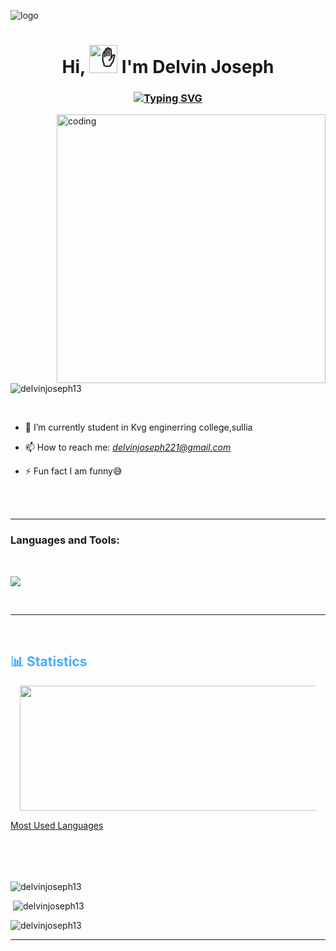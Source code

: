 ![logo](https://thumbs.gfycat.com/BetterHandmadeGull-size_restricted.gif)<br>

<h1 align="center">Hi, <img src="https://camo.githubusercontent.com/e8e7b06ecf583bc040eb60e44eb5b8e0ecc5421320a92929ce21522dbc34c891/68747470733a2f2f6d656469612e67697068792e636f6d2f6d656469612f6876524a434c467a6361737252346961377a2f67697068792e676966" height="45" alt="✋"> I'm Delvin Joseph</h1>

<h3 align="center"><a href="https://github.com/delvinjoseph13"><img src="https://readme-typing-svg.herokuapp.com?font=Fira+Code&size=16&pause=1000&width=435&lines=A+Passionate+Learner+from+India;Programmer+%7C+Developer+%7C+Designer+%7C" alt="Typing SVG" /></a></h3>


<img align="right" alt="coding" width="430" src="https://camo.githubusercontent.com/2bb027226280084c5edab512b6817ac84989a3f5113a088b77ee23a986bcb50f/68747470733a2f2f632e74656e6f722e636f6d2f703749677753313756307341414141432f72746a2d7269636b2d616e642d6d6f7274792e676966">

<p align="left"> <img src="https://komarev.com/ghpvc/?username=delvinjoseph13&label=Profile%20views&color=0e75b6&style=flat" alt="delvinjoseph13" /> </p>
<br>


- 🔭 I’m currently student in Kvg enginerring college,sullia

<!--- 👨‍💻 I’m currently learning *Javascript* -->

- 📫 How to reach me: *delvinjoseph221@gmail.com*

- ⚡ Fun fact I am funny😅



<br>
<br>

---




 <!--<a href="https://developer.mozilla.org/en-US/docs/Web/JavaScript" target="_blank" rel="noreferrer">
      <img  alt="JavaScript" height="50px" style="padding-right:10px;" src="https://cdn.jsdelivr.net/gh/devicons/devicon/icons/javascript/javascript-plain.svg"/>
  </a>
 
 
  <a href="https://developer.mozilla.org/en-US/docs/Web/HTML" target="_blank" rel="noreferrer">
      <img  alt="HTML" height="50px" style="padding-right:10px;" src="https://cdn.jsdelivr.net/gh/devicons/devicon/icons/html5/html5-original.svg"/>
  </a>
  <a href="https://developer.mozilla.org/en-US/docs/Web/CSS" target="_blank" rel="noreferrer">
      <img  alt="CSS" height="50px" style="padding-right:10px;" src="https://cdn.jsdelivr.net/gh/devicons/devicon/icons/css3/css3-original.svg"/>
  </a>
  <a href="https://getbootstrap.com/" target="_blank" rel="noreferrer">
      <img  alt="Bootstrap" height="50px" style="padding-right:10px;" src="https://cdn.jsdelivr.net/gh/devicons/devicon/icons/bootstrap/bootstrap-original.svg"/>
  </a>

  <a href="https://www.java.com/en/" target="_blank" rel="noreferrer">
      <img  alt="Java" height="50px" style="padding-right:10px;" src="https://cdn.jsdelivr.net/gh/devicons/devicon/icons/java/java-original.svg"/>
  </a>    
  <a href="https://www.python.org/" target="_blank" rel="noreferrer">
      <img  alt="Python" height="50px" style="padding-right:10px;" src="https://cdn.jsdelivr.net/gh/devicons/devicon/icons/python/python-original.svg"/>
  </a>
  <a href="https://www.cprogramming.com/" target="_blank" rel="noreferrer">
      <img  alt="C" height="50px" style="padding-right:10px;" src="https://cdn.jsdelivr.net/gh/devicons/devicon/icons/c/c-original.svg"/>
  </a>
 
 

  <a href="https://code.visualstudio.com/" target="_blank" rel="noreferrer">
      <img  alt="vscode" height="50px" style="padding-right:10px;"src="https://cdn.jsdelivr.net/gh/devicons/devicon/icons/vscode/vscode-original.svg"/>
  </a>
 
  <a href="https://www.canva.com/" target="_blank" rel="noreferrer">
      <img  alt="Canva" height="50px" style="padding-right:10px;" src="https://cdn.jsdelivr.net/gh/devicons/devicon/icons/canva/canva-original.svg"/> 
  </a>
  <br>
</div>
<br>-->

<h3 align="left">Languages and Tools:</h3><br>
<p align="left"><img align="center" src="https://skillicons.dev/icons?i=javascript,react,nodejs,express,mongodb,java,python,flutter,mysql,postgresql,html,css,tailwind,bootstrap,git,github,visualstudioperline">
</p>

<br>




----
<br>
<div>
<h2 style="color: #44AEFB">📊 Statistics</h2>
<div  align="left" style="margin:15px;">
<img  width="600px" height="200px" style=";" src="https://user-images.githubusercontent.com/78341798/194534778-d662496c-ae00-4e8d-ae9b-b90912054e7f.gif"/>                                 
</div>

[Most Used Languages](https://github-readme-stats.vercel.app/api/top-langs/?username=KhaledBadranDev&show_icons=true&theme=algolia&border_radius=20)
    
<!-- compact programming languages layout -->
<!--  End Stats Cards -->


<!-- Begin Footer -->
<!-- Icons Resources -->
<!-- https://devicon.dev/ -->
<br>
<div align="left" style="margin-top:50px;">

<p><img align="" src="https://github-readme-stats.vercel.app/api/top-langs?username=delvinjoseph&show_icons=true&locale=en&layout=compact" alt="delvinjoseph13" /></p> 
<p>&nbsp;<img align="" src="https://github-readme-stats.vercel.app/api?username=delvinjoseph13&show_icons=true&locale=en&" alt="delvinjoseph13" /></p>

<p><img align="" src="https://github-readme-streak-stats.herokuapp.com/?user=delvinjoseph13&theme=" alt="delvinjoseph13" /></p>
 

  
</div>
</div>

-----

<!--<p align="left">
<a href="https://instagram.com/vibeswithkarthik" target="blank"><img align="center" src="https://www.svgrepo.com/show/474324/instagram.svg" alt="vibeswithkarthik" height="50" width="40" />vibeswithkarthik</a>
</p> -->
 

